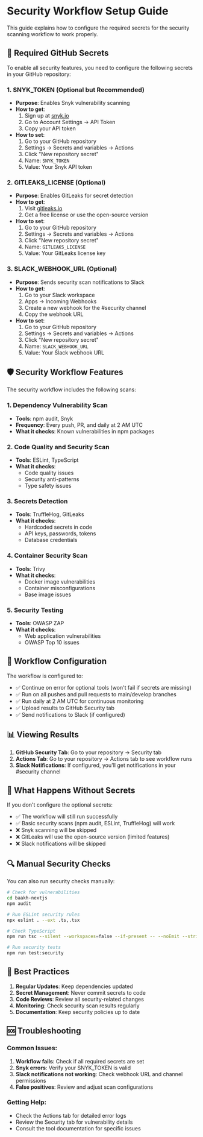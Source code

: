 # Security Workflow Setup Guide

This guide explains how to configure the required secrets for the security scanning workflow to work properly.

## 🔐 Required GitHub Secrets

To enable all security features, you need to configure the following secrets in your GitHub repository:

### 1. SNYK_TOKEN (Optional but Recommended)
- **Purpose**: Enables Snyk vulnerability scanning
- **How to get**: 
  1. Sign up at [snyk.io](https://snyk.io)
  2. Go to Account Settings → API Token
  3. Copy your API token
- **How to set**: 
  1. Go to your GitHub repository
  2. Settings → Secrets and variables → Actions
  3. Click "New repository secret"
  4. Name: `SNYK_TOKEN`
  5. Value: Your Snyk API token

### 2. GITLEAKS_LICENSE (Optional)
- **Purpose**: Enables GitLeaks for secret detection
- **How to get**: 
  1. Visit [gitleaks.io](https://gitleaks.io)
  2. Get a free license or use the open-source version
- **How to set**: 
  1. Go to your GitHub repository
  2. Settings → Secrets and variables → Actions
  3. Click "New repository secret"
  4. Name: `GITLEAKS_LICENSE`
  5. Value: Your GitLeaks license key

### 3. SLACK_WEBHOOK_URL (Optional)
- **Purpose**: Sends security scan notifications to Slack
- **How to get**: 
  1. Go to your Slack workspace
  2. Apps → Incoming Webhooks
  3. Create a new webhook for the #security channel
  4. Copy the webhook URL
- **How to set**: 
  1. Go to your GitHub repository
  2. Settings → Secrets and variables → Actions
  3. Click "New repository secret"
  4. Name: `SLACK_WEBHOOK_URL`
  5. Value: Your Slack webhook URL

## 🛡️ Security Workflow Features

The security workflow includes the following scans:

### 1. Dependency Vulnerability Scan
- **Tools**: npm audit, Snyk
- **Frequency**: Every push, PR, and daily at 2 AM UTC
- **What it checks**: Known vulnerabilities in npm packages

### 2. Code Quality and Security Scan
- **Tools**: ESLint, TypeScript
- **What it checks**: 
  - Code quality issues
  - Security anti-patterns
  - Type safety issues

### 3. Secrets Detection
- **Tools**: TruffleHog, GitLeaks
- **What it checks**: 
  - Hardcoded secrets in code
  - API keys, passwords, tokens
  - Database credentials

### 4. Container Security Scan
- **Tools**: Trivy
- **What it checks**: 
  - Docker image vulnerabilities
  - Container misconfigurations
  - Base image issues

### 5. Security Testing
- **Tools**: OWASP ZAP
- **What it checks**: 
  - Web application vulnerabilities
  - OWASP Top 10 issues

## 🔧 Workflow Configuration

The workflow is configured to:
- ✅ Continue on error for optional tools (won't fail if secrets are missing)
- ✅ Run on all pushes and pull requests to main/develop branches
- ✅ Run daily at 2 AM UTC for continuous monitoring
- ✅ Upload results to GitHub Security tab
- ✅ Send notifications to Slack (if configured)

## 📊 Viewing Results

1. **GitHub Security Tab**: Go to your repository → Security tab
2. **Actions Tab**: Go to your repository → Actions tab to see workflow runs
3. **Slack Notifications**: If configured, you'll get notifications in your #security channel

## 🚨 What Happens Without Secrets

If you don't configure the optional secrets:
- ✅ The workflow will still run successfully
- ✅ Basic security scans (npm audit, ESLint, TruffleHog) will work
- ❌ Snyk scanning will be skipped
- ❌ GitLeaks will use the open-source version (limited features)
- ❌ Slack notifications will be skipped

## 🔍 Manual Security Checks

You can also run security checks manually:

```bash
# Check for vulnerabilities
cd baakh-nextjs
npm audit

# Run ESLint security rules
npx eslint . --ext .ts,.tsx

# Check TypeScript
npm run tsc --silent --workspaces=false --if-present -- --noEmit --strict

# Run security tests
npm run test:security
```

## 📝 Best Practices

1. **Regular Updates**: Keep dependencies updated
2. **Secret Management**: Never commit secrets to code
3. **Code Reviews**: Review all security-related changes
4. **Monitoring**: Check security scan results regularly
5. **Documentation**: Keep security policies up to date

## 🆘 Troubleshooting

### Common Issues:
1. **Workflow fails**: Check if all required secrets are set
2. **Snyk errors**: Verify your SNYK_TOKEN is valid
3. **Slack notifications not working**: Check webhook URL and channel permissions
4. **False positives**: Review and adjust scan configurations

### Getting Help:
- Check the Actions tab for detailed error logs
- Review the Security tab for vulnerability details
- Consult the tool documentation for specific issues
